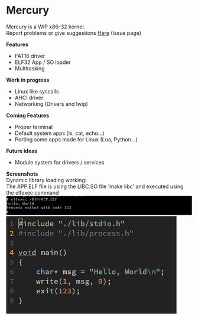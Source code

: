 # Mercury

Mercury is a WIP x86-32 kernel. \
Report problems or give suggestions [Here](https://github.com/rwy420/Mercury/issues) (Issue page)

**Features**
- FAT16 driver
- ELF32 App / SO loader
- Multitasking

**Work in progress**
- Linux like syscalls
- AHCI driver
- Networking (Drivers and lwip)

 **Coming Features**
- Proper terminal
- Default system apps (ls, cat, echo...)
- Porting some apps made for Linux (Lua, Python...)

**Future ideas**
- Module system for drivers / services

**Screenshots** \
Dynamic library loading working: \
The APP.ELF file is using the LIBC.SO file 'make libc' and executed using the elfexec command
![VirtualBox Output](./docs/example-result00.png "Out")
![Code](./docs/example-code00.png "Code")

